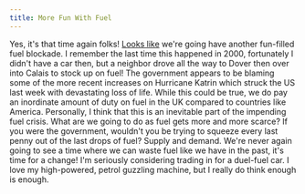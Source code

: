 ```yaml
---
title: More Fun With Fuel
---
```

Yes, it's that time again folks! [Looks like](http://news.bbc.co.uk/2/hi/uk_news/4221296.stm) we're going have another fun-filled fuel blockade. I remember the last time this happened in 2000, fortunately I didn't have a car then, but a neighbor drove all the way to Dover then over into Calais to stock up on fuel! The government appears to be blaming some of the more recent increases on Hurricane Katrin which struck the US last week with devastating loss of life. While this could be true, we do pay an inordinate amount of duty on fuel in the UK compared to countries like America. Personally, I think that this is an inevitable part of the impending fuel crisis. What are we going to do as fuel gets more and more scarce? If you were the government, wouldn't you be trying to squeeze every last penny out of the last drops of fuel? Supply and demand. We're never again going to see a time where we can waste fuel like we have in the past, it's time for a change! I'm seriously considering trading in for a duel-fuel car. I love my high-powered, petrol guzzling machine, but I really do think enough is enough.